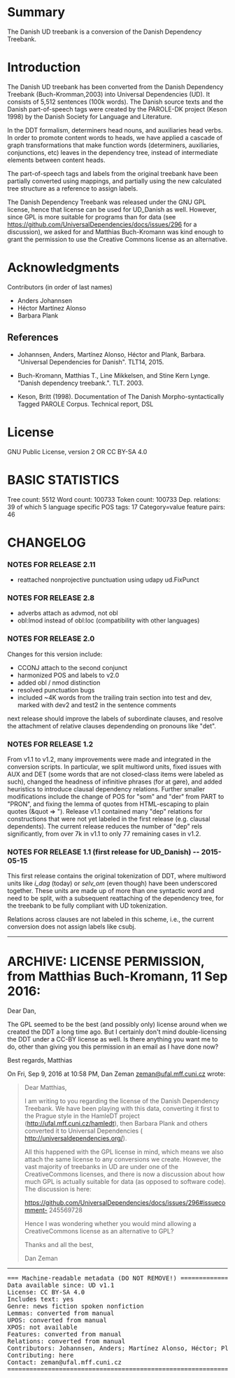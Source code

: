 # Summary

The Danish UD treebank is a conversion of the Danish Dependency Treebank.

# Introduction

The Danish UD treebank has been converted from the Danish
Dependency Treebank (Buch-Kromman,2003) into Universal Dependencies
(UD). It consists of 5,512 sentences (100k words). The Danish
source texts and the Danish part-of-speech tags were created by the PAROLE-DK
project (Keson 1998) by the Danish Society for Language and Literature.

In the DDT formalism, determiners head nouns, and auxiliaries head
verbs. In order to promote content words to heads, we have applied a
cascade of graph transformations that make function words (determiners,
auxiliaries, conjunctions, etc) leaves in the dependency tree, instead
of intermediate elements between content heads.

The part-of-speech tags and labels from the original treebank have been
partially converted using mappings, and partially using the new
calculated tree structure as a reference to assign labels.

The Danish Dependency Treebank was released under the GNU GPL license, hence that license
can be used for UD_Danish as well. However, since GPL is more suitable for programs than for
data (see https://github.com/UniversalDependencies/docs/issues/296 for a discussion), we asked
for and Matthias Buch-Kromann was kind enough to grant the permission to use the Creative Commons
license as an alternative.

# Acknowledgments

Contributors (in order of last names)

- Anders Johannsen
- Héctor Martínez Alonso
- Barbara Plank

## References

* Johannsen, Anders, Martínez Alonso, Héctor and Plank, Barbara.
  "Universal Dependencies for Danish". TLT14, 2015.

* Buch-Kromann, Matthias T., Line Mikkelsen, and Stine Kern Lynge.
  "Danish dependency treebank.". TLT. 2003.

* Keson, Britt (1998). Documentation of The Danish Morpho-syntactically Tagged PAROLE Corpus.
Technical report, DSL

# License

GNU Public License, version 2 OR
CC BY-SA 4.0

# BASIC STATISTICS

Tree count:  5512
Word count:  100733
Token count: 100733
Dep. relations: 39 of which 5 language specific
POS tags: 17
Category=value feature pairs: 46

# CHANGELOG

### NOTES FOR RELEASE 2.11

- reattached nonprojective punctuation using udapy ud.FixPunct

### NOTES FOR RELEASE 2.8
- adverbs attach as advmod, not obl
- obl:lmod instead of obl:loc (compatibility with other languages)

### NOTES FOR RELEASE 2.0
Changes for this version include:
- CCONJ attach to the second conjunct
- harmonized POS and labels to v2.0
- added obl / nmod distinction
- resolved punctuation bugs
- included ~4K words from the trailing train section into test and dev, marked with
  dev2 and test2 in the sentence comments

next release should improve the labels of subordinate clauses,
and resolve the attachment of relative clauses dependending
on pronouns like "det".

### NOTES FOR RELEASE 1.2

From v1.1 to v1.2, many improvements were made and integrated in the
conversion scripts. In particular, we split multiword units, fixed
issues with AUX and DET (some words that are not closed-class items
were labeled as such), changed the headness of infinitive phrases (for
at gøre), and added heuristics to introduce clausal dependency
relations. Further smaller modifications include the change of POS for
"som" and "der" from PART to "PRON", and fixing the lemma of quotes
from HTML-escaping to plain quotes (&quot => "). Release v1.1
contained many "dep" relations for constructions that were not yet
labeled in the first release (e.g. clausal dependents). The current
release reduces the number of "dep" rels significantly, from over 7k
in v1.1 to only 77 remaining cases in v1.2.

### NOTES FOR RELEASE 1.1 (first release for UD_Danish) -- 2015-05-15

This first release contains the original tokenization of DDT, where
multiword units like *i_dag* (today) or *selv_om* (even though) have
been underscored together. These units are made up of more than one
syntactic word and need to be split, with a subsequent reattaching of
the dependency tree, for the treebank to be fully compliant with UD
tokenization.

Relations across clauses are not labeled in this scheme, i.e., the
current conversion does not assign labels like csubj.



-------------------------------------------------------------------------------
# ARCHIVE: LICENSE PERMISSION, from Matthias Buch-Kromann, 11 Sep 2016:

Dear Dan,

The GPL seemed to be the best (and possibly only) license around when we
created the DDT a long time ago. But I certainly don't mind
double-licensing the DDT under a CC-BY license as well. Is there anything
you want me to do, other than giving you this permission in an email as I
have done now?

Best regards,
Matthias


On Fri, Sep 9, 2016 at 10:58 PM, Dan Zeman <zeman@ufal.mff.cuni.cz> wrote:

> Dear Matthias,
>
> I am writing to you regarding the license of the Danish Dependency
> Treebank. We have been playing with this data, converting it first to the
> Prague style in the HamleDT project (http://ufal.mff.cuni.cz/hamledt),
> then Barbara Plank and others converted it to Universal Dependencies (
> http://universaldependencies.org/).
>
> All this happened with the GPL license in mind, which means we also attach
> the same license to any conversions we create. However, the vast majority
> of treebanks in UD are under one of the CreativeCommons licenses, and there
> is now a discussion about how much GPL is actually suitable for data (as
> opposed to software code). The discussion is here:
>
> https://github.com/UniversalDependencies/docs/issues/296#issuecomment-
> 245569728
>
> Hence I was wondering whether you would mind allowing a CreativeCommons
> license as an alternative to GPL?
>
> Thanks and all the best,
>
> Dan Zeman
-------------------------------------------------------------------------------



<pre>
=== Machine-readable metadata (DO NOT REMOVE!) ================================
Data available since: UD v1.1
License: CC BY-SA 4.0
Includes text: yes
Genre: news fiction spoken nonfiction
Lemmas: converted from manual
UPOS: converted from manual
XPOS: not available
Features: converted from manual
Relations: converted from manual
Contributors: Johannsen, Anders; Martínez Alonso, Héctor; Plank, Barbara
Contributing: here
Contact: zeman@ufal.mff.cuni.cz
===============================================================================
</pre>
